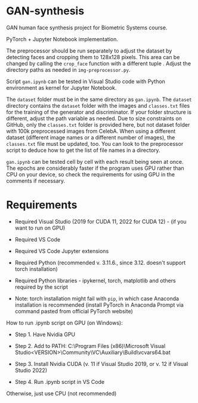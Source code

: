 # GAN-synthesis
GAN human face synthesis project for Biometric Systems course.

PyTorch + Jupyter Notebook implementation.

The preprocessor should be run separately to adjust the dataset by detecting faces and cropping them to 128x128 pixels.
This area can be changed by calling the `crop_face` function with a different tuple .
Adjust the directory paths as needed in `img-preprocessor.py`.

Script `gan.ipynb` can be tested in Visual Studio code with Python environment as kernel for Jupyter Notebook.

The `dataset` folder must be in the same directory as `gan.ipynb`. The `dataset` directory contains the `dataset` folder with the images and `classes.txt` files for the training of the generator and discriminator. If your folder structure is different, adjust the path variable as needed. Due to size constraints on GitHub, only the `classes.txt` folder is provided here, but not dataset folder with 100k preprocessed images from CelebA.
When using a different dataset (different image names or a different number of images), the `classes.txt` file must be updated, too. You can look to the preprocessor script to deduce how to get the list of file names in a directory.

`gan.ipynb` can be tested cell by cell with each result being seen at once.
The epochs are considerably faster if the program uses GPU rather than CPU on your device, so check the requirements for using GPU in the comments if necessary.

# Requirements

- Required Visual Studio (2019 for CUDA 11, 2022 for CUDA 12) - (if you want to run on GPU)

- Required VS Code

- Required VS Code Jupyter extensions

- Required Python (recommended v. 3.11.6., since 3.12. doesn't support torch installation)

- Required Python libraries - ipykernel, torch, matplotlib and others required by the script

- Note: torch installation might fail with `pip`, in which case Anaconda installation is recommended (install PyTorch in Anaconda Prompt via command pasted from official PyTorch website)


How to run .ipynb script on GPU (on Windows):

- Step 1. Have Nvidia GPU

- Step 2. Add to PATH: C:\Program Files (x86)\Microsoft Visual Studio\<VERSION>\Community\VC\Auxiliary\Build\vcvars64.bat

- Step 3. Install Nvidia CUDA (v. 11 if Visual Studio 2019, or v. 12 if Visual Studio 2022)

- Step 4. Run .ipynb script in VS Code


Otherwise, just use CPU (not recommended)
